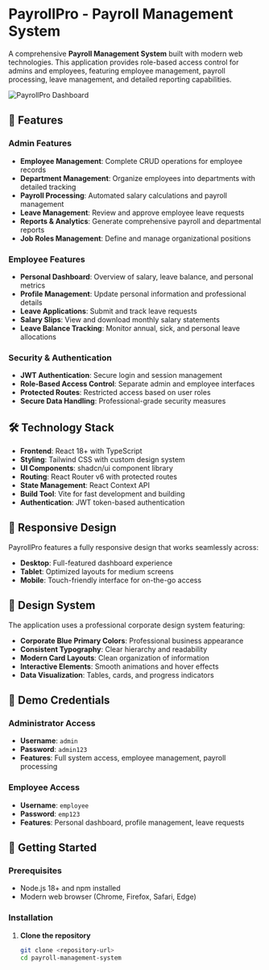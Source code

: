 # PayrollPro - Payroll Management System

A comprehensive **Payroll Management System** built with modern web technologies. This application provides role-based access control for admins and employees, featuring employee management, payroll processing, leave management, and detailed reporting capabilities.

![PayrollPro Dashboard](https://images.unsplash.com/photo-1554224155-6726b3ff858f?w=800&h=400&fit=crop)

## 🚀 Features

### Admin Features
- **Employee Management**: Complete CRUD operations for employee records
- **Department Management**: Organize employees into departments with detailed tracking
- **Payroll Processing**: Automated salary calculations and payroll management
- **Leave Management**: Review and approve employee leave requests
- **Reports & Analytics**: Generate comprehensive payroll and departmental reports
- **Job Roles Management**: Define and manage organizational positions

### Employee Features
- **Personal Dashboard**: Overview of salary, leave balance, and personal metrics
- **Profile Management**: Update personal information and professional details
- **Leave Applications**: Submit and track leave requests
- **Salary Slips**: View and download monthly salary statements
- **Leave Balance Tracking**: Monitor annual, sick, and personal leave allocations

### Security & Authentication
- **JWT Authentication**: Secure login and session management
- **Role-Based Access Control**: Separate admin and employee interfaces
- **Protected Routes**: Restricted access based on user roles
- **Secure Data Handling**: Professional-grade security measures

## 🛠️ Technology Stack

- **Frontend**: React 18+ with TypeScript
- **Styling**: Tailwind CSS with custom design system
- **UI Components**: shadcn/ui component library
- **Routing**: React Router v6 with protected routes  
- **State Management**: React Context API
- **Build Tool**: Vite for fast development and building
- **Authentication**: JWT token-based authentication

## 📱 Responsive Design

PayrollPro features a fully responsive design that works seamlessly across:
- **Desktop**: Full-featured dashboard experience
- **Tablet**: Optimized layouts for medium screens
- **Mobile**: Touch-friendly interface for on-the-go access

## 🎨 Design System

The application uses a professional corporate design system featuring:
- **Corporate Blue Primary Colors**: Professional business appearance
- **Consistent Typography**: Clear hierarchy and readability
- **Modern Card Layouts**: Clean organization of information
- **Interactive Elements**: Smooth animations and hover effects
- **Data Visualization**: Tables, cards, and progress indicators

## 🔐 Demo Credentials

### Administrator Access
- **Username**: `admin`
- **Password**: `admin123`
- **Features**: Full system access, employee management, payroll processing

### Employee Access  
- **Username**: `employee`
- **Password**: `emp123`
- **Features**: Personal dashboard, profile management, leave requests

## 🚀 Getting Started

### Prerequisites
- Node.js 18+ and npm installed
- Modern web browser (Chrome, Firefox, Safari, Edge)

### Installation

1. **Clone the repository**
   ```bash
   git clone <repository-url>
   cd payroll-management-system
